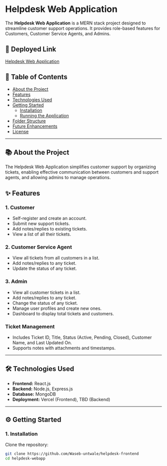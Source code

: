 # Helpdesk Web Application

The **Helpdesk Web Application** is a MERN stack project designed to streamline customer support operations. It provides role-based features for Customers, Customer Service Agents, and Admins.

## 🚀 Deployed Link

[Helpdesk Web Application](https://helpdesk-frontend-alpha.vercel.app/)

## 📖 Table of Contents

- [About the Project](#about-the-project)
- [Features](#features)
- [Technologies Used](#technologies-used)
- [Getting Started](#getting-started)
  - [Installation](#installation)
  - [Running the Application](#running-the-application)
- [Folder Structure](#folder-structure)
- [Future Enhancements](#future-enhancements)
- [License](#license)

---

## 📚 About the Project

The Helpdesk Web Application simplifies customer support by organizing tickets, enabling effective communication between customers and support agents, and allowing admins to manage operations.

## ✨ Features

### 1. **Customer**
- Self-register and create an account.
- Submit new support tickets.
- Add notes/replies to existing tickets.
- View a list of all their tickets.

### 2. **Customer Service Agent**
- View all tickets from all customers in a list.
- Add notes/replies to any ticket.
- Update the status of any ticket.

### 3. **Admin**
- View all customer tickets in a list.
- Add notes/replies to any ticket.
- Change the status of any ticket.
- Manage user profiles and create new ones.
- Dashboard to display total tickets and customers.

### **Ticket Management**
- Includes Ticket ID, Title, Status (Active, Pending, Closed), Customer Name, and Last Updated On.
- Supports notes with attachments and timestamps.

---

## 🛠️ Technologies Used

- **Frontend:** React.js
- **Backend:** Node.js, Express.js
- **Database:** MongoDB
- **Deployment:** Vercel (Frontend), TBD (Backend)

---

## ⚙️ Getting Started

### 1. **Installation**

Clone the repository:

```bash
git clone https://github.com/Waseb-untwale/helpdesk-frontend
cd helpdesk-webapp
